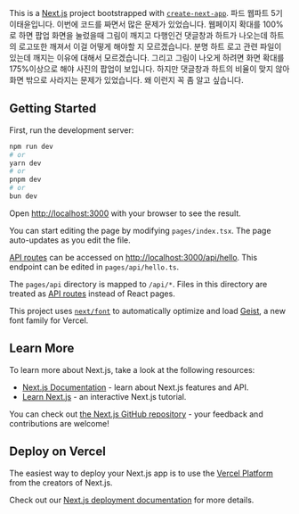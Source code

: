 This is a [Next.js](https://nextjs.org) project bootstrapped with [`create-next-app`](https://nextjs.org/docs/pages/api-reference/create-next-app).
파드 웹파트 5기 이태윤입니다. 이번에 코드를 짜면서 많은 문제가 있었습니다.
웹페이지 확대를 100%로 하면 팝업 화면을 눌렀을때 그림이 깨지고 다행인건 댓글창과 하트가 나오는데 하트의 로고또한 깨져서 이걸 어떻게 해야할 지 모르겠습니다. 분명 하트 로고 관련 파일이 있는데 깨지는 이유에 대해서 모르겠습니다. 
그리고 그림이 나오게 하려면 화면 확대를 175%이상으로 해야 사진의 팝업이 보입니다. 하지만 댓글창과 하트의 비율이 맞지 않아 화면 밖으로 사라지는 문제가 있었습니다. 왜 이런지 꼭 좀 알고 싶습니다.
## Getting Started

First, run the development server:

```bash
npm run dev
# or
yarn dev
# or
pnpm dev
# or
bun dev
```

Open [http://localhost:3000](http://localhost:3000) with your browser to see the result.

You can start editing the page by modifying `pages/index.tsx`. The page auto-updates as you edit the file.

[API routes](https://nextjs.org/docs/pages/building-your-application/routing/api-routes) can be accessed on [http://localhost:3000/api/hello](http://localhost:3000/api/hello). This endpoint can be edited in `pages/api/hello.ts`.

The `pages/api` directory is mapped to `/api/*`. Files in this directory are treated as [API routes](https://nextjs.org/docs/pages/building-your-application/routing/api-routes) instead of React pages.

This project uses [`next/font`](https://nextjs.org/docs/pages/building-your-application/optimizing/fonts) to automatically optimize and load [Geist](https://vercel.com/font), a new font family for Vercel.

## Learn More

To learn more about Next.js, take a look at the following resources:

- [Next.js Documentation](https://nextjs.org/docs) - learn about Next.js features and API.
- [Learn Next.js](https://nextjs.org/learn-pages-router) - an interactive Next.js tutorial.

You can check out [the Next.js GitHub repository](https://github.com/vercel/next.js) - your feedback and contributions are welcome!

## Deploy on Vercel

The easiest way to deploy your Next.js app is to use the [Vercel Platform](https://vercel.com/new?utm_medium=default-template&filter=next.js&utm_source=create-next-app&utm_campaign=create-next-app-readme) from the creators of Next.js.

Check out our [Next.js deployment documentation](https://nextjs.org/docs/pages/building-your-application/deploying) for more details.

